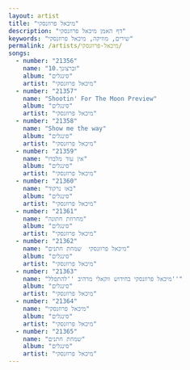 ```yaml
---
layout: artist
title: "מיכאל פרוזנסקי"
description: "דף האמן מיכאל פרוזנסקי"
keywords: "שירים, מוזיקה, מיכאל פרוזנסקי"
permalink: /artists/מיכאל-פרוזנסקי/
songs:
  - number: "21356"
    name: "10.וברצונך"
    album: "סינגלים"
    artist: "מיכאל פרוזנסקי"
  - number: "21357"
    name: "Shootin' For The Moon Preview"
    album: "סינגלים"
    artist: "מיכאל פרוזנסקי"
  - number: "21358"
    name: "Show me the way"
    album: "סינגלים"
    artist: "מיכאל פרוזנסקי"
  - number: "21359"
    name: "אין עוד מלבדו"
    album: "סינגלים"
    artist: "מיכאל פרוזנסקי"
  - number: "21360"
    name: "באו נרקוד"
    album: "סינגלים"
    artist: "מיכאל פרוזנסקי"
  - number: "21361"
    name: "מחרוזת חתונה"
    album: "סינגלים"
    artist: "מיכאל פרוזנסקי"
  - number: "21362"
    name: "מיכאל פרוזנסקי  שמחת חתנים"
    album: "סינגלים"
    artist: "מיכאל פרוזנסקי"
  - number: "21363"
    name: "מיכאל פרוזנסקי בחידוש ווקאלי מרהיב ''להתפלל''"
    album: "סינגלים"
    artist: "מיכאל פרוזנסקי"
  - number: "21364"
    name: "מיכאל פרוזנסקי"
    album: "סינגלים"
    artist: "מיכאל פרוזנסקי"
  - number: "21365"
    name: "שמחת חתנים"
    album: "סינגלים"
    artist: "מיכאל פרוזנסקי"
---
```

